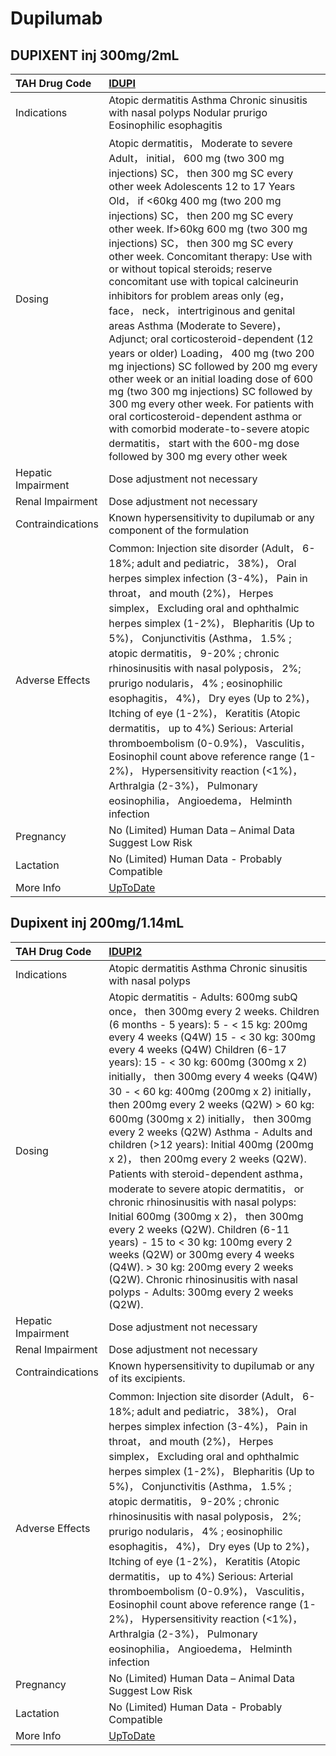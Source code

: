 # Dupilumab

## DUPIXENT inj 300mg/2mL

| TAH Drug Code      | [IDUPI](https://www.tahsda.org.tw/drugs/hissearch.php?drug_code=IDUPI)                                                                                                                                                                                                                                                                                                                                                                                                                                                                                                                                                                                                                                                                                                                                                                                                                                                                                                                  |
|:-------------------|:----------------------------------------------------------------------------------------------------------------------------------------------------------------------------------------------------------------------------------------------------------------------------------------------------------------------------------------------------------------------------------------------------------------------------------------------------------------------------------------------------------------------------------------------------------------------------------------------------------------------------------------------------------------------------------------------------------------------------------------------------------------------------------------------------------------------------------------------------------------------------------------------------------------------------------------------------------------------------------------|
| Indications        | Atopic dermatitis Asthma Chronic sinusitis with nasal polyps Nodular prurigo Eosinophilic esophagitis                                                                                                                                                                                                                                                                                                                                                                                                                                                                                                                                                                                                                                                                                                                                                                                                                                                                                   |
| Dosing             | Atopic dermatitis， Moderate to severe Adult， initial， 600 mg (two 300 mg injections) SC， then 300 mg SC every other week Adolescents 12 to 17 Years Old， if <60kg 400 mg (two 200 mg injections) SC， then 200 mg SC every other week. If>60kg 600 mg (two 300 mg injections) SC， then 300 mg SC every other week. Concomitant therapy: Use with or without topical steroids; reserve concomitant use with topical calcineurin inhibitors for problem areas only (eg， face， neck， intertriginous and genital areas Asthma (Moderate to Severe)， Adjunct; oral corticosteroid-dependent (12 years or older) Loading， 400 mg (two 200 mg injections) SC followed by 200 mg every other week or an initial loading dose of 600 mg (two 300 mg injections) SC followed by 300 mg every other week. For patients with oral corticosteroid-dependent asthma or with comorbid moderate-to-severe atopic dermatitis， start with the 600-mg dose followed by 300 mg every other week |
| Hepatic Impairment | Dose adjustment not necessary                                                                                                                                                                                                                                                                                                                                                                                                                                                                                                                                                                                                                                                                                                                                                                                                                                                                                                                                                           |
| Renal Impairment   | Dose adjustment not necessary                                                                                                                                                                                                                                                                                                                                                                                                                                                                                                                                                                                                                                                                                                                                                                                                                                                                                                                                                           |
| Contraindications  | Known hypersensitivity to dupilumab or any component of the formulation                                                                                                                                                                                                                                                                                                                                                                                                                                                                                                                                                                                                                                                                                                                                                                                                                                                                                                                 |
| Adverse Effects    | Common: Injection site disorder (Adult， 6-18%; adult and pediatric， 38%)， Oral herpes simplex infection (3-4%)， Pain in throat， and mouth (2%)， Herpes simplex， Excluding oral and ophthalmic herpes simplex (1-2%)， Blepharitis (Up to 5%)， Conjunctivitis (Asthma， 1.5% ; atopic dermatitis， 9-20% ; chronic rhinosinusitis with nasal polyposis， 2%; prurigo nodularis， 4% ; eosinophilic esophagitis， 4%)， Dry eyes (Up to 2%)， Itching of eye (1-2%)， Keratitis (Atopic dermatitis， up to 4%) Serious: Arterial thromboembolism (0-0.9%)， Vasculitis， Eosinophil count above reference range (1-2%)， Hypersensitivity reaction (<1%)， Arthralgia (2-3%)， Pulmonary eosinophilia， Angioedema， Helminth infection                                                                                                                                                                                                                                           |
| Pregnancy          | No (Limited) Human Data – Animal Data Suggest Low Risk                                                                                                                                                                                                                                                                                                                                                                                                                                                                                                                                                                                                                                                                                                                                                                                                                                                                                                                                  |
| Lactation          | No (Limited) Human Data - Probably Compatible                                                                                                                                                                                                                                                                                                                                                                                                                                                                                                                                                                                                                                                                                                                                                                                                                                                                                                                                           |
| More Info          | [UpToDate](https://www.uptodate.com/contents/dupilumab-drug-information)                                                                                                                                                                                                                                                                                                                                                                                                                                                                                                                                                                                                                                                                                                                                                                                                                                                                                                                |

## Dupixent inj 200mg/1.14mL

| TAH Drug Code      | [IDUPI2](https://www.tahsda.org.tw/drugs/hissearch.php?drug_code=IDUPI2)                                                                                                                                                                                                                                                                                                                                                                                                                                                                                                                                                                                                                                                                                                                                                                                                                                                                                 |
|:-------------------|:---------------------------------------------------------------------------------------------------------------------------------------------------------------------------------------------------------------------------------------------------------------------------------------------------------------------------------------------------------------------------------------------------------------------------------------------------------------------------------------------------------------------------------------------------------------------------------------------------------------------------------------------------------------------------------------------------------------------------------------------------------------------------------------------------------------------------------------------------------------------------------------------------------------------------------------------------------|
| Indications        | Atopic dermatitis Asthma Chronic sinusitis with nasal polyps                                                                                                                                                                                                                                                                                                                                                                                                                                                                                                                                                                                                                                                                                                                                                                                                                                                                                             |
| Dosing             | Atopic dermatitis - Adults: 600mg subQ once， then 300mg every 2 weeks. Children (6 months - 5 years): 5 - < 15 kg: 200mg every 4 weeks (Q4W) 15 - < 30 kg: 300mg every 4 weeks (Q4W) Children (6-17 years): 15 - < 30 kg: 600mg (300mg x 2) initially， then 300mg every 4 weeks (Q4W) 30 - < 60 kg: 400mg (200mg x 2) initially， then 200mg every 2 weeks (Q2W) > 60 kg: 600mg (300mg x 2) initially， then 300mg every 2 weeks (Q2W) Asthma - Adults and children (>12 years): Initial 400mg (200mg x 2)， then 200mg every 2 weeks (Q2W). Patients with steroid-dependent asthma， moderate to severe atopic dermatitis， or chronic rhinosinusitis with nasal polyps: Initial 600mg (300mg x 2)， then 300mg every 2 weeks (Q2W). Children (6-11 years) - 15 to < 30 kg: 100mg every 2 weeks (Q2W) or 300mg every 4 weeks (Q4W). > 30 kg: 200mg every 2 weeks (Q2W). Chronic rhinosinusitis with nasal polyps - Adults: 300mg every 2 weeks (Q2W). |
| Hepatic Impairment | Dose adjustment not necessary                                                                                                                                                                                                                                                                                                                                                                                                                                                                                                                                                                                                                                                                                                                                                                                                                                                                                                                            |
| Renal Impairment   | Dose adjustment not necessary                                                                                                                                                                                                                                                                                                                                                                                                                                                                                                                                                                                                                                                                                                                                                                                                                                                                                                                            |
| Contraindications  | Known hypersensitivity to dupilumab or any of its excipients.                                                                                                                                                                                                                                                                                                                                                                                                                                                                                                                                                                                                                                                                                                                                                                                                                                                                                            |
| Adverse Effects    | Common: Injection site disorder (Adult， 6-18%; adult and pediatric， 38%)， Oral herpes simplex infection (3-4%)， Pain in throat， and mouth (2%)， Herpes simplex， Excluding oral and ophthalmic herpes simplex (1-2%)， Blepharitis (Up to 5%)， Conjunctivitis (Asthma， 1.5% ; atopic dermatitis， 9-20% ; chronic rhinosinusitis with nasal polyposis， 2%; prurigo nodularis， 4% ; eosinophilic esophagitis， 4%)， Dry eyes (Up to 2%)， Itching of eye (1-2%)， Keratitis (Atopic dermatitis， up to 4%) Serious: Arterial thromboembolism (0-0.9%)， Vasculitis， Eosinophil count above reference range (1-2%)， Hypersensitivity reaction (<1%)， Arthralgia (2-3%)， Pulmonary eosinophilia， Angioedema， Helminth infection                                                                                                                                                                                                            |
| Pregnancy          | No (Limited) Human Data – Animal Data Suggest Low Risk                                                                                                                                                                                                                                                                                                                                                                                                                                                                                                                                                                                                                                                                                                                                                                                                                                                                                                   |
| Lactation          | No (Limited) Human Data - Probably Compatible                                                                                                                                                                                                                                                                                                                                                                                                                                                                                                                                                                                                                                                                                                                                                                                                                                                                                                            |
| More Info          | [UpToDate](https://www.uptodate.com/contents/dupilumab-drug-information)                                                                                                                                                                                                                                                                                                                                                                                                                                                                                                                                                                                                                                                                                                                                                                                                                                                                                 |

